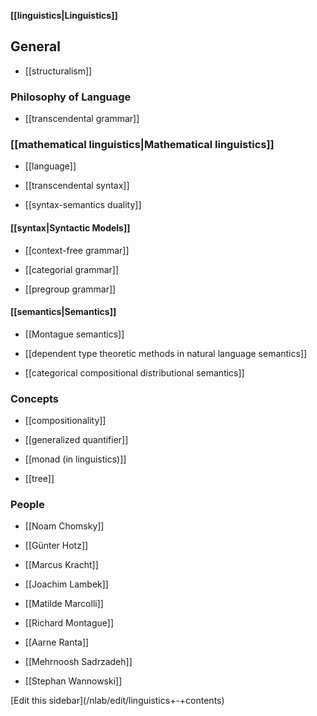 **[[linguistics|Linguistics]]**


## General

* [[structuralism]]

### Philosophy of Language

* [[transcendental grammar]]

### [[mathematical linguistics|Mathematical linguistics]]

* [[language]]

* [[transcendental syntax]]

* [[syntax-semantics duality]]

#### [[syntax|Syntactic Models]]

* [[context-free grammar]]

* [[categorial grammar]]

* [[pregroup grammar]]

#### [[semantics|Semantics]]

* [[Montague semantics]]

* [[dependent type theoretic methods in natural language semantics]]

* [[categorical compositional distributional semantics]]

### Concepts

* [[compositionality]]

* [[generalized quantifier]]

* [[monad (in linguistics)]]

* [[tree]]


### People

* [[Noam Chomsky]]

* [[Günter Hotz]]

* [[Marcus Kracht]]

* [[Joachim Lambek]]

* [[Matilde Marcolli]]

* [[Richard Montague]]

* [[Aarne Ranta]]

* [[Mehrnoosh Sadrzadeh]]

* [[Stephan Wannowski]]

<div markdown="1">[Edit this sidebar](/nlab/edit/linguistics+-+contents)</div>

